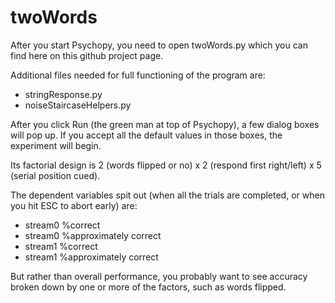 # twoWords
After you start Psychopy, you need to open
twoWords.py which you can find here on this github project page.

Additional files needed for full functioning of the program are:
* stringResponse.py
* noiseStaircaseHelpers.py

After you click Run (the green man at top of Psychopy), a few dialog boxes will pop up. If you accept all the default values in those boxes, the experiment will begin.

Its factorial design is 2 (words flipped or no) x 2 (respond first right/left) x 5 (serial position cued).

The dependent variables spit out (when all the trials are completed, or when you hit ESC to abort early) are:

* stream0 %correct
* stream0 %approximately correct
* stream1 %correct
* stream1 %approximately correct

But rather than overall performance, you probably want to see accuracy broken down by one or more of the factors, such as words flipped.